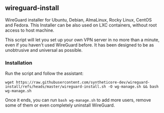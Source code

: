 ## wireguard-install
WireGuard installer for Ubuntu, Debian, AlmaLinux, Rocky Linux, CentOS and Fedora.
This Installer can be also used on LXC containers, without root access to host machine.

This script will let you set up your own VPN server in no more than a minute, even if you haven't used WireGuard before. It has been designed to be as unobtrusive and universal as possible.

### Installation
Run the script and follow the assistant:

`wget https://raw.githubusercontent.com/syntheticore-dev/wireguard-install/refs/heads/master/wireguard-install.sh -O wg-manage.sh && bash wg-manage.sh`

Once it ends, you can run `bash wg-manage.sh` to add more users, remove some of them or even completely uninstall WireGuard.
